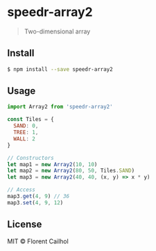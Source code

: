 # speedr-array2

> Two-dimensional array

## Install

```sh
$ npm install --save speedr-array2
```

## Usage

```js
import Array2 from 'speedr-array2'

const Tiles = {
  SAND: 0,
  TREE: 1,
  WALL: 2
}

// Constructors
let map1 = new Array2(10, 10)
let map2 = new Array2(80, 50, Tiles.SAND)
let map3 = new Array2(40, 40, (x, y) => x * y)

// Access
map3.get(4, 9) // 36
map3.set(4, 9, 12)
```

## License

MIT © Florent Cailhol
